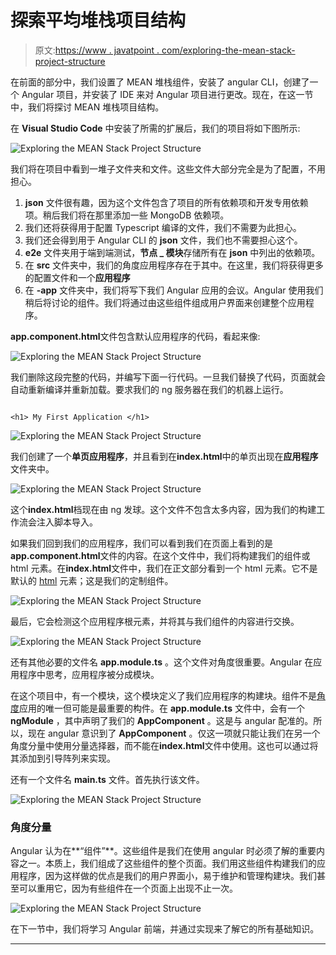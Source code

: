 # 探索平均堆栈项目结构

> 原文:[https://www . javatpoint . com/exploring-the-mean-stack-project-structure](https://www.javatpoint.com/exploring-the-mean-stack-project-structure)

在前面的部分中，我们设置了 MEAN 堆栈组件，安装了 angular CLI，创建了一个 Angular 项目，并安装了 IDE 来对 Angular 项目进行更改。现在，在这一节中，我们将探讨 MEAN 堆栈项目结构。

在 **Visual Studio Code** 中安装了所需的扩展后，我们的项目将如下图所示:

![Exploring the MEAN Stack Project Structure](../Images/060327881b218cdc59ce6212cc643d03.png)

我们将在项目中看到一堆子文件夹和文件。这些文件大部分完全是为了配置，不用担心。

1.  **json** 文件很有趣，因为这个文件包含了项目的所有依赖项和开发专用依赖项。稍后我们将在那里添加一些 MongoDB 依赖项。
2.  我们还将获得用于配置 Typescript 编译的文件，我们不需要为此担心。
3.  我们还会得到用于 Angular CLI 的 **json** 文件，我们也不需要担心这个。
4.  **e2e** 文件夹用于端到端测试，**节点 _ 模块**存储所有在 **json** 中列出的依赖项。
5.  在 **src** 文件夹中，我们的角度应用程序存在于其中。在这里，我们将获得更多的配置文件和一个**应用程序**
6.  在 **-app** 文件夹中，我们将写下我们 Angular 应用的会议。Angular 使用我们稍后将讨论的组件。我们将通过由这些组件组成用户界面来创建整个应用程序。

**app.component.html**文件包含默认应用程序的代码，看起来像:

![Exploring the MEAN Stack Project Structure](../Images/1b8668ce5ab5ee683603d4972035c2f0.png)

我们删除这段完整的代码，并编写下面一行代码。一旦我们替换了代码，页面就会自动重新编译并重新加载。要求我们的 ng 服务器在我们的机器上运行。

```

<h1> My First Application </h1>

```

![Exploring the MEAN Stack Project Structure](../Images/502c2f549bdb42579d58755b5f92b534.png)

我们创建了一个**单页应用程序**，并且看到在**index.html**中的单页出现在**应用程序**文件夹中。

![Exploring the MEAN Stack Project Structure](../Images/0455b2478a6be6d3a9b3e75f3aeee9d9.png)

这个**index.html**档现在由 ng 发球。这个文件不包含太多内容，因为我们的构建工作流会注入脚本导入。

如果我们回到我们的应用程序，我们可以看到我们在页面上看到的是**app.component.html**文件的内容。在这个文件中，我们将构建我们的组件或 html 元素。在**index.html**文件中，我们在正文部分看到一个 html 元素。它不是默认的 [html](https://www.javatpoint.com/html-tutorial) 元素；这是我们的定制组件。

![Exploring the MEAN Stack Project Structure](../Images/9f967c317f47c0f182a9ec042be2d245.png)

最后，它会检测这个应用程序根元素，并将其与我们组件的内容进行交换。

![Exploring the MEAN Stack Project Structure](../Images/194bfea75a805b1ef9f325e45807f0c4.png)

还有其他必要的文件名 **app.module.ts** 。这个文件对角度很重要。Angular 在应用程序中思考，应用程序被分成模块。

在这个项目中，有一个模块，这个模块定义了我们应用程序的构建块。组件不是[角度](https://www.javatpoint.com/angularjs-tutorial)应用的唯一但可能是最重要的构件。在 **app.module.ts** 文件中，会有一个 **ngModule** ，其中声明了我们的 **AppComponent** 。这是与 angular 配准的。所以，现在 angular 意识到了 **AppComponent** 。仅这一项就只能让我们在另一个角度分量中使用分量选择器，而不能在**index.html**文件中使用。这也可以通过将其添加到引导阵列来实现。

还有一个文件名 **main.ts** 文件。首先执行该文件。

![Exploring the MEAN Stack Project Structure](../Images/8212d8f0dd54377bf5544376f5010f01.png)

### 角度分量

Angular 认为在**“组件”**。这些组件是我们在使用 angular 时必须了解的重要内容之一。本质上，我们组成了这些组件的整个页面。我们用这些组件构建我们的应用程序，因为这样做的优点是我们的用户界面小，易于维护和管理构建块。我们甚至可以重用它，因为有些组件在一个页面上出现不止一次。

![Exploring the MEAN Stack Project Structure](../Images/c574a6625906cef04b1531cffe86fc7b.png)

在下一节中，我们将学习 Angular 前端，并通过实现来了解它的所有基础知识。

* * *